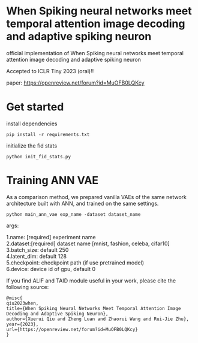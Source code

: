 # When Spiking neural networks meet temporal attention image decoding and adaptive spiking neuron

official implementation of  When Spiking neural networks meet temporal attention image decoding and adaptive spiking neuron

Accepted to ICLR Tiny 2023 (oral)!!

paper: https://openreview.net/forum?id=MuOFB0LQKcy
# Get started
install dependencies
~~~
pip install -r requirements.txt
~~~
initialize the fid stats
~~~
python init_fid_stats.py
~~~
# Training ANN VAE
As a comparison method, we prepared vanilla VAEs of the same network architecture built with ANN, and trained on the same settings.
~~~
python main_ann_vae exp_name -dataset dataset_name
~~~
args:

1.name: [required] experiment name <br>
2.dataset:[required] dataset name [mnist, fashion, celeba, cifar10] <br>
3.batch_size: default 250 <br>
4.latent_dim: default 128 <br>
5.checkpoint: checkpoint path (if use pretrained model) <br>
6.device: device id of gpu, default 0 <br>

If you find ALIF and TAID  module useful in your work, please cite the following source:
~~~
@misc{
qiu2023when,
title={When Spiking Neural Networks Meet Temporal Attention Image Decoding and Adaptive Spiking Neuron},
author={Xuerui Qiu and Zheng Luan and Zhaorui Wang and Rui-Jie Zhu},
year={2023},
url={https://openreview.net/forum?id=MuOFB0LQKcy}
}
~~~
